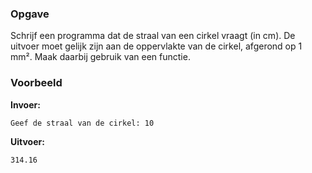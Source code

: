 ### Opgave

Schrijf een programma dat de straal van een cirkel vraagt (in cm). De uitvoer moet gelijk zijn aan de oppervlakte van de cirkel, afgerond op 1 mm². Maak daarbij gebruik van een functie.


### Voorbeeld

**Invoer:**

    Geef de straal van de cirkel: 10


**Uitvoer:**

    314.16
